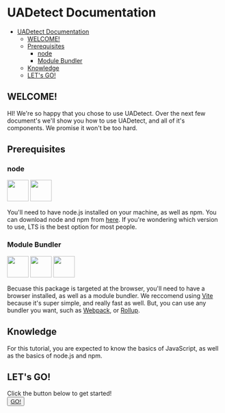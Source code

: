 # UADetect Documentation

- [UADetect Documentation](#uadetect-documentation)
  - [WELCOME!](#welcome)
  - [Prerequisites](#prerequisites)
    - [node](#node)
    - [Module Bundler](#module-bundler)
  - [Knowledge](#knowledge)
  - [LET's GO!](#lets-go)

## WELCOME!

HI!  We're so happy that you chose to use UADetect. Over the next few document's we'll show you how to use UADetect, and all of it's components. We promise it won't be too hard.

## Prerequisites

### node

<img src="https://nodejs.org/static/images/logo.svg" width="50px">
<img src="https://upload.wikimedia.org/wikipedia/commons/thumb/d/db/Npm-logo.svg/1920px-Npm-logo.svg.png" width="50px">

You'll need to have node.js installed on your machine, as well as npm. You can download node and npm from [here](https://nodejs.org/en/download/). If you're wondering which version to use, LTS is the best option for most people.

### Module Bundler
<img src="https://vitejs.dev/logo.svg" width="50px">
<img src="https://webpack.js.org/site-logo.1fcab817090e78435061.svg" width="50px">
<img src="https://seeklogo.com/images/R/rollup-js-logo-F3925E2546-seeklogo.com.png" width="50px">

Becuase this package is targeted at the browser, you'll need to have a browser installed, as well as a module bundler. We reccomend using [Vite](https://vitejs.dev) because it's super simple, and really fast as well. But, you can use any bundler you want, such as [Webpack](https://webpack.js.org/), or [Rollup](https://rollupjs.org/).


## Knowledge

For this tutorial, you are expected to know the basics of JavaScript, as well as the basics of node.js and npm.

## LET's GO!

Click the button below to get started! <br>
<button>[GO!](setup.md)</button>
